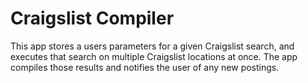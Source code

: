 # Craigslist Compiler

This app stores a users parameters for a given Craigslist search, and executes that search on multiple Craigslist locations at once. The app compiles those results and notifies the user of any new postings.